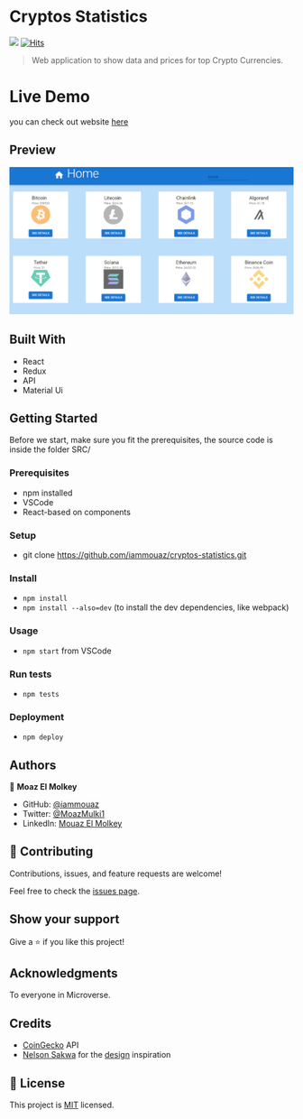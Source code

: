 # Cryptos Statistics

![](https://img.shields.io/badge/Microverse-blueviolet) [![Hits](https://hits.seeyoufarm.com/api/count/incr/badge.svg?url=https%3A%2F%2Fgithub.com%2Flfmnovaes%2Ftodo-list&count_bg=%2379C83D&title_bg=%23555555&icon=&icon_color=%23E7E7E7&title=hits&edge_flat=false)](https://hits.seeyoufarm.com)

> Web application to show data and prices for top Crypto Currencies.

# Live Demo
you can check out website [here](https://61bf44f23b43f2ee63187cf5--elastic-mestorf-f7a890.netlify.app/)


## Preview

![image](preview.png)


## Built With

- React
- Redux
- API
- Material Ui



## Getting Started
Before we start, make sure you fit the prerequisites, the source code is inside the folder SRC/

### Prerequisites
- npm installed
- VSCode
- React-based on components

### Setup
- git clone https://github.com/iammouaz/cryptos-statistics.git

### Install
- `npm install`
- `npm install --also=dev` (to install the dev dependencies, like webpack)

### Usage
- `npm start` from VSCode

### Run tests
- `npm tests`

### Deployment
- `npm deploy`

## Authors

👤 **Moaz El Molkey**

- GitHub: [@iammouaz](https://github.com/iammouaz)
- Twitter: [@MoazMulki1](https://twitter.com/MoazMulki1)
- LinkedIn: [Mouaz El Molkey](https://www.linkedin.com/in/mohammad-mouaz-molki-1368981bb/)

## 🤝 Contributing

Contributions, issues, and feature requests are welcome!

Feel free to check the [issues page](../../issues/).

## Show your support

Give a ⭐️ if you like this project!

## Acknowledgments

To everyone in Microverse.

## Credits

- [CoinGecko](https://www.coingecko.com/en/api/documentation) API
- [Nelson Sakwa](https://www.behance.net/sakwadesignstudio) for the [design](https://www.behance.net/gallery/31579789/Ballhead-App-(Free-PSDs)) inspiration

## 📝 License

This project is [MIT](./LICENSE) licensed.
